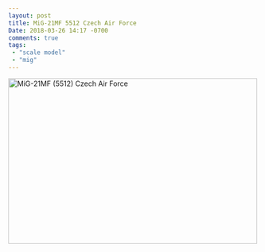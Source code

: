 ```yaml
---
layout: post
title: MiG-21MF 5512 Czech Air Force
Date: 2018-03-26 14:17 -0700
comments: true
tags:
 - "scale model"
 - "mig"
---
```


<a data-flickr-embed="true"  href="https://www.flickr.com/photos/101945058@N06/albums/72157692737948441" title="MiG-21MF (5512) Czech Air Force"><img src="https://farm5.staticflickr.com/4782/25945532767_fd2c1b92eb.jpg" width="500" height="333" alt="MiG-21MF (5512) Czech Air Force"></a><script async src="//embedr.flickr.com/assets/client-code.js" charset="utf-8"></script>
